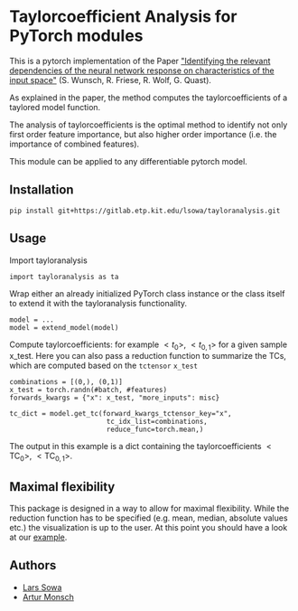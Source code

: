 # Taylorcoefficient Analysis for PyTorch modules
This is a pytorch implementation of the Paper
["Identifying the relevant dependencies of the neural network response on characteristics of the input space"](https://arxiv.org/abs/1803.08782)
(S. Wunsch, R. Friese, R. Wolf, G. Quast).

As explained in the paper, the method computes the taylorcoefficients of a taylored model function.

The analysis of taylorcoefficients is the optimal method to identify not only first order feature importance, but also higher order importance (i.e. the importance of combined features).

This module can be applied to any differentiable pytorch model.

## Installation

```
pip install git+https://gitlab.etp.kit.edu/lsowa/tayloranalysis.git
```

## Usage

Import tayloranalysis
```
import tayloranalysis as ta
```
Wrap either an already initialized PyTorch class instance or the class itself to extend it with the tayloranalysis functionality.
```
model = ...
model = extend_model(model)
```
Compute taylorcoefficients: for example $<t_{0}>$, $<t_{0,1}>$ for a given sample x_test.
Here you can also pass a reduction function to summarize the TCs, which are computed based on the `tctensor` `x_test`
```
combinations = [(0,), (0,1)]
x_test = torch.randn(#batch, #features)
forwards_kwargs = {"x": x_test, "more_inputs": misc}

tc_dict = model.get_tc(forward_kwargs_tctensor_key="x",
                        tc_idx_list=combinations, 
                        reduce_func=torch.mean,)
```
The output in this example is a dict containing the taylorcoefficients $<\mathrm{TC}_{0}>$, $<\mathrm{TC}_{0,1}>$.

## Maximal flexibility

This package is designed in a way to allow for maximal flexibility. While the reduction function has to be specified (e.g. mean, median, absolute values etc.) the visualization is up to the user. At this point you should have a look at our [example](example/example.ipynb).


## Authors
- [Lars Sowa](https://github.com/lsowa)
- [Artur Monsch](https://github.com/a-monsch)
